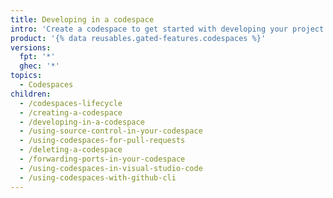 ```yaml
---
title: Developing in a codespace
intro: 'Create a codespace to get started with developing your project inside a dedicated cloud environment. You can use forwarded ports to run your application and even use codespaces inside {% data variables.product.prodname_vscode %}'
product: '{% data reusables.gated-features.codespaces %}'
versions:
  fpt: '*'
  ghec: '*'
topics:
  - Codespaces
children:
  - /codespaces-lifecycle
  - /creating-a-codespace
  - /developing-in-a-codespace
  - /using-source-control-in-your-codespace
  - /using-codespaces-for-pull-requests
  - /deleting-a-codespace
  - /forwarding-ports-in-your-codespace
  - /using-codespaces-in-visual-studio-code
  - /using-codespaces-with-github-cli
---
```

 
